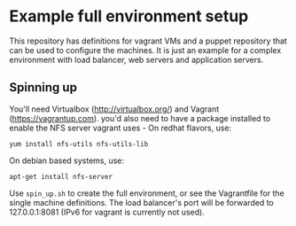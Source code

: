 Example full environment setup
==============================

This repository has definitions for vagrant VMs and a puppet repository that can be used to configure the machines. It is just an example for a complex environment with load balancer, web servers and application servers.

Spinning up
-----------

You'll need Virtualbox (http://virtualbox.org/) and Vagrant (https://vagrantup.com). you'd also need to have a package installed to enable the NFS server vagrant uses - 
On redhat flavors, use:

    yum install nfs-utils nfs-utils-lib
On debian based systems, use:

    apt-get install nfs-server

Use ```spin_up.sh``` to create the full environment, or see the Vagrantfile for the single machine definitions. The load balancer's port will be forwarded to 127.0.0.1:8081 (IPv6 for vagrant is currently not used).



